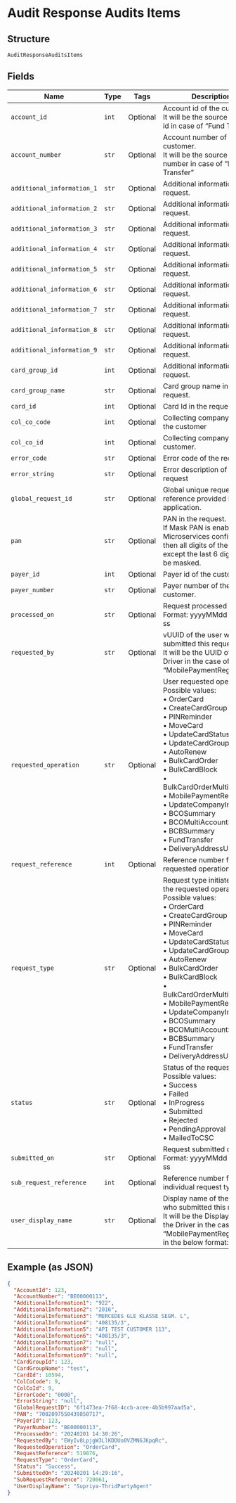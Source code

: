 
# Audit Response Audits Items

## Structure

`AuditResponseAuditsItems`

## Fields

| Name | Type | Tags | Description |
|  --- | --- | --- | --- |
| `account_id` | `int` | Optional | Account id of the customer.<br>It will be the source account id in case of “Fund Transfer |
| `account_number` | `str` | Optional | Account number of the customer.<br>It will be the source account number in case of “Fund Transfer” |
| `additional_information_1` | `str` | Optional | Additional information in the request. |
| `additional_information_2` | `str` | Optional | Additional information in the request. |
| `additional_information_3` | `str` | Optional | Additional information in the request. |
| `additional_information_4` | `str` | Optional | Additional information in the request. |
| `additional_information_5` | `str` | Optional | Additional information in the request. |
| `additional_information_6` | `str` | Optional | Additional information in the request. |
| `additional_information_7` | `str` | Optional | Additional information in the request. |
| `additional_information_8` | `str` | Optional | Additional information in the request. |
| `additional_information_9` | `str` | Optional | Additional information in the request. |
| `card_group_id` | `int` | Optional | Additional information in the request. |
| `card_group_name` | `str` | Optional | Card group name in the request. |
| `card_id` | `int` | Optional | Card Id in the request |
| `col_co_code` | `int` | Optional | Collecting company code of the customer |
| `col_co_id` | `int` | Optional | Collecting company id of the customer. |
| `error_code` | `str` | Optional | Error code of the request |
| `error_string` | `str` | Optional | Error description of the request |
| `global_request_id` | `str` | Optional | Global unique request reference provided by client application. |
| `pan` | `str` | Optional | PAN in the request.<br>If Mask PAN is enabled at Microservices configuration then all digits of the PAN, except the last 6 digits, will be masked. |
| `payer_id` | `int` | Optional | Payer id of the customer. |
| `payer_number` | `str` | Optional | Payer number of the customer. |
| `processed_on` | `str` | Optional | Request processed date.<br>Format: yyyyMMdd HH:mm: ss |
| `requested_by` | `str` | Optional | vUUID of the user who submitted this request.<br>It will be the UUID of the Driver in the case of “MobilePaymentRegistration” |
| `requested_operation` | `str` | Optional | User requested operation.<br>Possible values:<br>•    OrderCard<br>•    CreateCardGroup<br>•    PINReminder<br>•    MoveCard<br>•    UpdateCardStatus<br>•    UpdateCardGroup<br>•    AutoRenew<br>•    BulkCardOrder<br>•    BulkCardBlock<br>•    BulkCardOrderMultiAccount<br>•    MobilePaymentRegistration<br>•    UpdateCompanyInfo<br>•    BCOSummary<br>•    BCOMultiAccountSummary<br>•    BCBSummary<br>•    FundTransfer<br>•    DeliveryAddressUpdate |
| `request_reference` | `int` | Optional | Reference number for the requested operation. |
| `request_type` | `str` | Optional | Request type initiated under the requested operation.<br>Possible values:<br>•    OrderCard<br>•    CreateCardGroup<br>•    PINReminder<br>•    MoveCard<br>•    UpdateCardStatus<br>•    UpdateCardGroup<br>•    AutoRenew<br>•    BulkCardOrder<br>•    BulkCardBlock<br>•    BulkCardOrderMultiAccount<br>•    MobilePaymentRegistration<br>•    UpdateCompanyInfo<br>•    BCOSummary<br>•    BCOMultiAccountSummary<br>•    BCBSummary<br>•    FundTransfer<br>•    DeliveryAddressUpdate |
| `status` | `str` | Optional | Status of the request.<br>Possible values:<br>•    Success<br>•    Failed<br>•    InProgress<br>•    Submitted<br>•    Rejected<br>•    PendingApproval<br>•    MailedToCSC |
| `submitted_on` | `str` | Optional | Request submitted date.<br>Format: yyyyMMdd HH:mm: ss |
| `sub_request_reference` | `int` | Optional | Reference number for the individual request type. |
| `user_display_name` | `str` | Optional | Display name of the user who submitted this request.<br>It will be the Display Name of the Driver in the case of “MobilePaymentRegistration” in the below format: |

## Example (as JSON)

```json
{
  "AccountId": 123,
  "AccountNumber": "BE00000113",
  "AdditionalInformation1": "922",
  "AdditionalInformation2": "2016",
  "AdditionalInformation3": "MERCEDES GLE KLASSE SEGM. L",
  "AdditionalInformation4": "408135/3",
  "AdditionalInformation5": "API TEST CUSTOMER 113",
  "AdditionalInformation6": "408135/3",
  "AdditionalInformation7": "null",
  "AdditionalInformation8": "null",
  "AdditionalInformation9": "null",
  "CardGroupId": 123,
  "CardGroupName": "test",
  "CardId": 10594,
  "ColCoCode": 9,
  "ColCoId": 9,
  "ErrorCode": "0000",
  "ErrorString": "null",
  "GlobalRequestID": "6f1473ea-7f68-4ccb-acee-4b5b997aad5a",
  "PAN": "7002097550439850717",
  "PayerId": 123,
  "PayerNumber": "BE00000113",
  "ProcessedOn": "20240201 14:30:26",
  "RequestedBy": "EWyIv8LpjgW3LlKDDUo0VZMN6JKpqRc",
  "RequestedOperation": "OrderCard",
  "RequestReference": 519876,
  "RequestType": "OrderCard",
  "Status": "Success",
  "SubmittedOn": "20240201 14:29:16",
  "SubRequestReference": 720061,
  "UserDisplayName": "Supriya-ThridPartyAgent"
}
```

